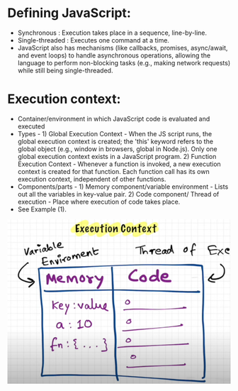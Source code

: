 # Defining JavaScript:
* Synchronous : Execution takes place in a sequence, line-by-line.
* Single-threaded : Executes one command at a time.
* JavaScript also has mechanisms (like callbacks, promises, async/await, and event loops) to handle asynchronous operations, allowing the language to perform non-blocking tasks (e.g., making network requests) while still being single-threaded.

# Execution context:
* Container/environment in which JavaScript code is evaluated and executed
* Types - 1) Global Execution Context - When the JS script runs, the global execution context is created; the 'this' keyword refers to the global object (e.g., window in browsers, global in Node.js). Only one global execution context exists in a JavaScript program. 2) Function Execution Context - Whenever a function is invoked, a new execution context is created for that function. Each function call has its own execution context, independent of other functions.
* Components/parts - 1) Memory component/variable environment - Lists out all the variables in key-value pair. 2) Code component/ Thread of execution - Place where execution of code takes place.
* See Example (1).
  
![Execution Context](https://raw.githubusercontent.com/harshitrajsinha/learn-js/main/Assets/Screenshot%202024-08-24%20084642.png)


